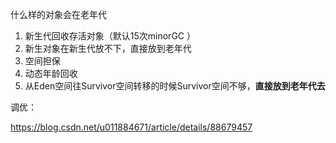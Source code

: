 什么样的对象会在老年代

1. 新生代回收存活对象（默认15次minorGC ）
2. 新生对象在新生代放不下，直接放到老年代
3. 空间担保
4. 动态年龄回收
5. 从Eden空间往Survivor空间转移的时候Survivor空间不够，**直接放到老年代去**

调优：

https://blog.csdn.net/u011884671/article/details/88679457


